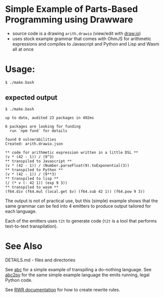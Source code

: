 # Simple Example of Parts-Based Programming using Drawware
- source code is a drawing `arith.drawio` (view/edit with [draw.io](https://app.diagrams.net))
- uses stock example grammar that comes with OhmJS for arithmetic expressions and compiles to Javascript and Python and Lisp and Wasm all at once

# Usage:
`$ ./make.bash`
## expected output
```
$ ./make.bash 

up to date, audited 23 packages in 492ms

6 packages are looking for funding
  run `npm fund` for details

found 0 vulnerabilities
Created: arith.drawio.json

** code for arithmetic expression written in a little DSL **
(v * (42 - 1)) / (9^3)
** transpiled to Javascript **
(v * (42 - 1)) / (Number.parseFloat(9).toExponential(3))
** transpiled to Python **
(v * (42 - 1)) / (9**3)
** transpiled to lisp **
(/ (* v (- 42 1)) (exp 9 3))
** transpiled to wasm **
(f64.div (f64.mul (local.get $v) (f64.sub 42 1)) (f64.pow 9 3))
```

The output is not of practical use, but this (simple) example shows that the same grammar can be fed into 4 emitters to produce output tailored for each language.

Each of the emitters uses `t2t` to generate code (`t2t` is a tool that performs text-to-text transpilation).


# See Also
DETAILS.md - files and directories

See [abc](https://github.com/guitarvydas/abc/tree/master) for a simple example of transpiling a do-nothing language. See [abc2py](https://github.com/guitarvydas/abc2py) for the same simple example language the emits running, legal Python code.

See [RWR documentation]() for how to create rewrite rules.
